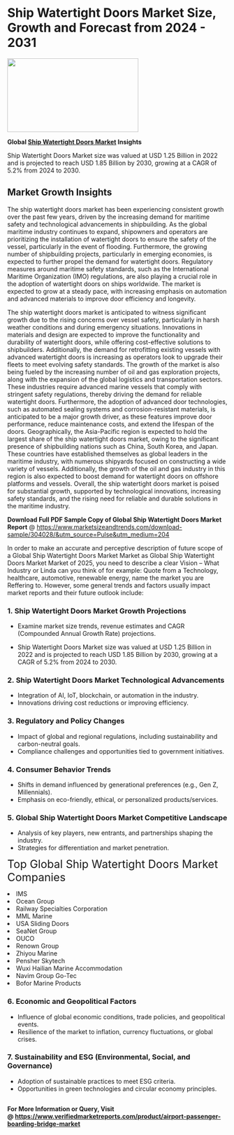 <H1>Ship Watertight Doors Market Size, Growth and Forecast from 2024 - 2031</H1><img class="aligncenter size-medium wp-image-584254" src="https://thirdeyenews.in/wp-content/uploads/2024/09/Global-Market-Research-300x168.jpeg" alt="" width="300" height="168" /><p><strong>Global&nbsp;<a href="https://www.marketsizeandtrends.com/download-sample/304028/&amp;utm_source=Pulse&amp;utm_medium=204">Ship Watertight Doors Market</a> Insights</strong></p><p>Ship Watertight Doors Market size was valued at USD 1.25 Billion in 2022 and is projected to reach USD 1.85 Billion by 2030, growing at a CAGR of 5.2% from 2024 to 2030.</p><p><h2>Market Growth Insights</h2> <p>The ship watertight doors market has been experiencing consistent growth over the past few years, driven by the increasing demand for maritime safety and technological advancements in shipbuilding. As the global maritime industry continues to expand, shipowners and operators are prioritizing the installation of watertight doors to ensure the safety of the vessel, particularly in the event of flooding. Furthermore, the growing number of shipbuilding projects, particularly in emerging economies, is expected to further propel the demand for watertight doors. Regulatory measures around maritime safety standards, such as the International Maritime Organization (IMO) regulations, are also playing a crucial role in the adoption of watertight doors on ships worldwide. The market is expected to grow at a steady pace, with increasing emphasis on automation and advanced materials to improve door efficiency and longevity. </p> <p>The ship watertight doors market is anticipated to witness significant growth due to the rising concerns over vessel safety, particularly in harsh weather conditions and during emergency situations. Innovations in materials and design are expected to improve the functionality and durability of watertight doors, while offering cost-effective solutions to shipbuilders. Additionally, the demand for retrofitting existing vessels with advanced watertight doors is increasing as operators look to upgrade their fleets to meet evolving safety standards. The growth of the market is also being fueled by the increasing number of oil and gas exploration projects, along with the expansion of the global logistics and transportation sectors. These industries require advanced marine vessels that comply with stringent safety regulations, thereby driving the demand for reliable watertight doors. Furthermore, the adoption of advanced door technologies, such as automated sealing systems and corrosion-resistant materials, is anticipated to be a major growth driver, as these features improve door performance, reduce maintenance costs, and extend the lifespan of the doors. Geographically, the Asia-Pacific region is expected to hold the largest share of the ship watertight doors market, owing to the significant presence of shipbuilding nations such as China, South Korea, and Japan. These countries have established themselves as global leaders in the maritime industry, with numerous shipyards focused on constructing a wide variety of vessels. Additionally, the growth of the oil and gas industry in this region is also expected to boost demand for watertight doors on offshore platforms and vessels. Overall, the ship watertight doors market is poised for substantial growth, supported by technological innovations, increasing safety standards, and the rising need for reliable and durable solutions in the maritime industry. </p><p><span class=""><strong>Download Full PDF Sample Copy of Global Ship Watertight Doors Market Report</strong> @ <a href="https://www.marketsizeandtrends.com/download-sample/304028/&amp;utm_source=Pulse&amp;utm_medium=204" target="_blank">https://www.marketsizeandtrends.com/download-sample/304028/&amp;utm_source=Pulse&amp;utm_medium=204</a></span></p><p>In order to make an accurate and perceptive description of future scope of a Global&nbsp;Ship Watertight Doors Market Market as Global&nbsp;Ship Watertight Doors Market Market of 2025, you need to describe a clear Vision &ndash; What Industry or Linda can you think of for example: Quote from a Technology, healthcare, automotive, renewable energy, name the market you are Reffering to. However, some general trends and factors usually impact market reports and their future outlook include:</p><h3>1.&nbsp;<strong>Ship Watertight Doors Market Growth Projections</strong></h3><ul><li>Examine market size trends, revenue estimates and CAGR (Compounded Annual Growth Rate) projections.</li><li><p>Ship Watertight Doors Market size was valued at USD 1.25 Billion in 2022 and is projected to reach USD 1.85 Billion by 2030, growing at a CAGR of 5.2% from 2024 to 2030.</p></li></ul><h3>2.&nbsp;<strong>Ship Watertight Doors Market Technological Advancements</strong></h3><ul><li>Integration of AI, IoT, blockchain, or automation in the industry.</li><li>Innovations driving cost reductions or improving efficiency.</li></ul><h3>3.&nbsp;<strong>Regulatory and Policy Changes</strong></h3><ul><li>Impact of global and regional regulations, including sustainability and carbon-neutral goals.</li><li>Compliance challenges and opportunities tied to government initiatives.</li></ul><h3>4.&nbsp;<strong>Consumer Behavior Trends</strong></h3><ul><li>Shifts in demand influenced by generational preferences (e.g., Gen Z, Millennials).</li><li>Emphasis on eco-friendly, ethical, or personalized products/services.</li></ul><h3>5.&nbsp;<strong>Global Ship Watertight Doors Market Competitive Landscape</strong></h3><ul><li>Analysis of key players, new entrants, and partnerships shaping the industry.</li><li>Strategies for differentiation and market penetration.</li></ul><p data-pm-slice="1 1 []"><span style="color: inherit; font-family: inherit; font-size: 25px;">Top Global Ship Watertight Doors Market Companies</span></p><div class="" data-test-id=""><p><li>IMS</li><li> Ocean Group</li><li> Railway Specialties Corporation</li><li> MML Marine</li><li> USA Sliding Doors</li><li> SeaNet Group</li><li> OUCO</li><li> Renown Group</li><li> Zhiyou Marine</li><li> Pensher Skytech</li><li> Wuxi Hailian Marine Accommodation</li><li> Navim Group Go-Tec</li><li> Bofor Marine Products</li></p></div><h3>6.&nbsp;<strong>Economic and Geopolitical Factors</strong></h3><ul><li>Influence of global economic conditions, trade policies, and geopolitical events.</li><li>Resilience of the market to inflation, currency fluctuations, or global crises.</li></ul><h3>7.&nbsp;<strong>Sustainability and ESG (Environmental, Social, and Governance)</strong></h3><ul><li>Adoption of sustainable practices to meet ESG criteria.</li><li>Opportunities in green technologies and circular economy principles.</li></ul><h2><strong style="font-size: 14px;">For More Information or Query, Visit @&nbsp;</strong><a style="background-color: #ffffff; font-size: 14px;" href="https://www.marketsizeandtrends.com/report/ship-watertight-doors-market/" target="_blank">https://www.verifiedmarketreports.com/product/airport-passenger-boarding-bridge-market</a></h2>
